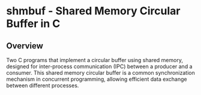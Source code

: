 # shmbuf - Shared Memory Circular Buffer in C

## Overview

Two C programs that implement a circular buffer using shared memory, designed for inter-process communication (IPC) between a producer and a consumer. This shared memory circular buffer is a common synchronization mechanism in concurrent programming, allowing efficient data exchange between different processes.
